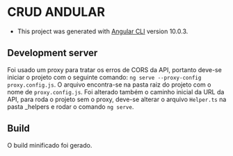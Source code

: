 # CRUD ANDULAR

- This project was generated with [Angular CLI](https://github.com/angular/angular-cli) version 10.0.3.

## Development server

Foi usado um proxy para tratar os erros de CORS da API, portanto deve-se iniciar o projeto com o seguinte comando: `ng serve --proxy-config proxy.config.js`.
O arquivo encontra-se na pasta raiz do projeto com o nome de `proxy.config.js`. Foi alterado também o caminho inicial da URL da API, para roda o projeto sem o proxy, deve-se alterar o arquivo `Helper.ts` na pasta _helpers e rodar o comando `ng serve`.

## Build

O build minificado foi gerado.
